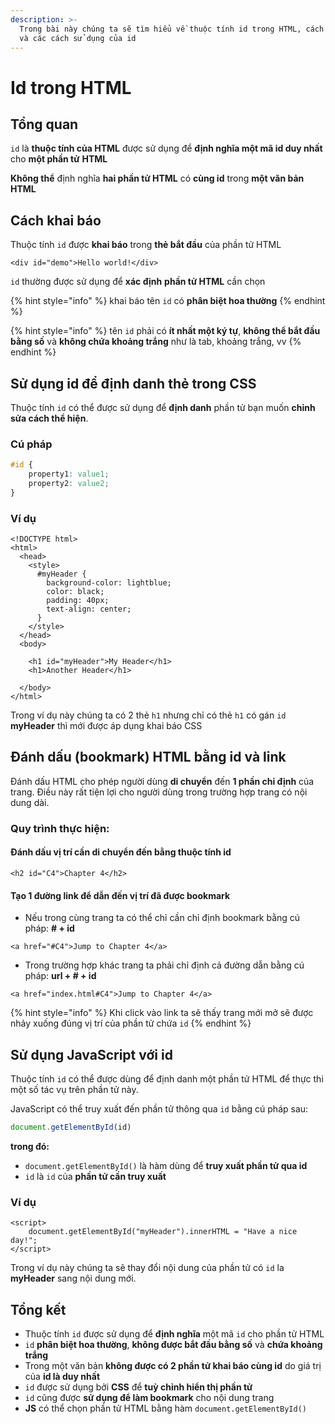 ```yaml
---
description: >-
  Trong bài này chúng ta sẽ tìm hiểu về thuộc tính id trong HTML, cách khai báo
  và các cách sử dụng của id
---
```


# Id trong HTML

## Tổng quan

`id` là **thuộc tính của HTML** được sử dụng để **định nghĩa một mã id duy nhất** cho **một phần tử** **HTML**&#x20;

**Không thể** định nghĩa **hai phần tử HTML** có **cùng id** trong **một văn bản HTML**

## Cách khai báo

Thuộc tính `id` được **khai báo** trong **thẻ bắt đầu** của phần tử HTML

```markup
<div id="demo">Hello world!</div>
```

`id` thường được sử dụng để **xác định** **phần tử HTML** cần chọn

{% hint style="info" %}
khai báo tên `id` có **phân biệt hoa thường**
{% endhint %}

{% hint style="info" %}
tên `id` phải có **ít nhất một ký tự**, **không thể bắt đầu bằng số** và **không chứa khoảng trắng** như là tab, khoảng trắng, vv
{% endhint %}

## Sử dụng id để định danh thẻ trong CSS

Thuộc tính `id` có thể được sử dụng để **định danh** phần tử bạn muốn **chỉnh sửa cách thể hiện**.

### Cú pháp

```css
#id {
    property1: value1;
    property2: value2;
}
```

### Ví dụ

```markup
<!DOCTYPE html>
<html>
  <head>
    <style>
      #myHeader {
        background-color: lightblue;
        color: black;
        padding: 40px;
        text-align: center;
      }
    </style>
  </head>
  <body>
  
    <h1 id="myHeader">My Header</h1>
    <h1>Another Header</h1>
  
  </body>
</html>
```

Trong ví dụ này chúng ta có 2 thẻ `h1` nhưng chỉ có thẻ `h1` có gán `id` **myHeader** thì mới được áp dụng khai báo CSS

## Đánh dấu (bookmark) HTML bằng id và link

Đánh dấu HTML cho phép người dùng **di chuyển** đến **1 phần chỉ định** của trang. Điều này rất tiện lợi cho người dùng trong trường hợp trang có nội dung dài.

### Quy trình thực hiện:

#### Đánh dấu vị trí cần di chuyển đến bằng thuộc tính id

```markup
<h2 id="C4">Chapter 4</h2>
```

#### Tạo 1 đường link để dẫn đến vị trí đã được bookmark

* Nếu trong cùng trang ta có thể chỉ cần chỉ định bookmark bằng cú pháp: **# + id**

```markup
<a href="#C4">Jump to Chapter 4</a>
```

* Trong trường hợp khác trang ta phải chỉ định cả đường dẫn bằng cú pháp: **url + # + id**

```markup
<a href="index.html#C4">Jump to Chapter 4</a>
```

{% hint style="info" %}
Khi click vào link ta sẽ thấy trang mới mở sẽ được nhảy xuống đúng vị trí của phần tử chứa `id`&#x20;
{% endhint %}

## Sử dụng JavaScript với id

Thuộc tính `id` có thể được dùng để định danh một phần tử HTML để thực thi một số tác vụ trên phần tử này.

JavaScript có thể truy xuất đến phần tử thông qua `id` bằng cú pháp sau:

```javascript
document.getElementById(id)
```

**trong đó:**

* `document.getElementById()` là hàm dùng để **truy xuất phần tử qua id**
* `id` là `id` của **phần tử cần truy xuất**

### Ví dụ

```markup
<script>
    document.getElementById("myHeader").innerHTML = "Have a nice day!";
</script>
```

Trong ví dụ này chúng ta sẽ thay đổi nội dung của phần tử có `id` la **myHeader** sang nội dung mới.

## Tổng kết

* Thuộc tính `id` được sử dụng để **định nghĩa** một mã `id` cho phần tử HTML
* `id` **phân biệt hoa thường**, **không được bắt đầu bằng số** và **chứa khoảng trắng**
* Trong một văn bản **không được có 2 phần tử khai báo cùng id** do giá trị của **id là duy nhất**
* `id` được sử dụng bởi **CSS**  để **tuỳ chỉnh hiển thị phần tử**
* `id` cũng được **sử dụng để làm bookmark** cho nội dung trang
* **JS** có thể chọn phần tử HTML bằng hàm `document.getElementById()`
